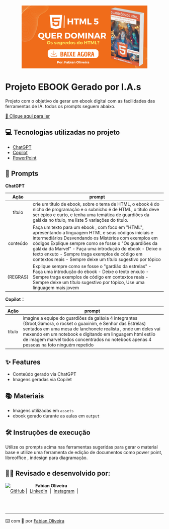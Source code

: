 <p align="center">
<img 
    src="./assets/banner.jpg"
    width="400"  
/>
</p>

# Projeto EBOOK Gerado por I.A.s

Projeto com o objetivo de gerar um ebook digital com as facilidades das ferramentas de IA. todos os prompts
seguem abaixo.

<a href="https://github.com/felipeAguiarCode/prompts-recipe-to-create-a-ebook/blob/main/output/ebook%20-%20css%20jedi%20output.pdf" title="View PDF now"> 📙  Clique aqui para ler</a>

## 💻 Tecnologias utilizadas no projeto

- [ChatGPT](https://chat.openai.com/) 
- [Copilot](https://copilot.microsoft.com/)
- [PowerPoint](https://www.microsoft.com/en/microsoft-365/powerpoint)

## 🧠 Prompts


<strong> ChatGPT </strong>


|   Ação   | prompt                                                                                                                                                                                                                                                                         |
| :------: | ------------------------------------------------------------------------------------------------------------------------------------------------------------------------------------------------------------------------------------------------------------------------------ |
|  título  | crie um título de ebook, sobre o tema de HTML, o ebook é do nicho de programação e o subnicho é de HTML, o título deve ser épico e curto, e tenha uma temática de guardiões da galáxia no título, me liste 5 variações do título.                                             |
| conteúdo | Faça um texto para um ebook , com foco em "HTML", apresentando a linguagem HTML e seus códigos iniciais e intermediários Desvendando os Mistérios com exemplos em códigos Explique sempre como se fosse o "Os guardiões da galáxia da Marvel" - Faça uma introdução do ebook - Deixe o texto enxuto - Sempre traga exemplos de código em contextos reais - Sempre deixe um título sugestivo por tópico|
| {REGRAS}  | Explique sempre como se fosse o "gardião da estrelas" - Faça uma introdução do ebook - Deixe o texto enxuto - Sempre traga exemplos de código em contextos reais - Sempre deixe um título sugestivo por tópico, Use uma linguagem mais jovem


<strong> Copilot：</strong>

|  Ação  | prompt                                                                                 |
| :----: | -------------------------------------------------------------------------------------- |
| título | imagine a equipe do guardiões da galáxia 4 integrantes (Groot,Gamora,  o rocket o guaxinim, e Senhor das Estrelas) sentados em uma mesa de lanchonete realista , onde um deles vai mexendo em um notebook  e digitando  em linguagem html estilo de imagem marvel todos concentrados no notebook apenas 4 pessoas na foto ninguém repetido|

## ✨ Features

- Conteúdo gerado via ChatGPT
- Imagens geradas via Copilet 

## 📚 Materiais

- Imagens utilizadas em `assets`
- ebook gerado durante as aulas em `output`

## 🛠️ Instruções de execução

Utilize os prompts acima nas ferramentas sugeridas para gerar o material base e utilize uma ferramenta de edição de documentos como power point, libreoffice , indesign para diagramação.

## 👨‍💻 Revisado e desenvolvido por:

<p>
    <img 
      align=left 
      margin=10 
      width=80 
      src="https://avatars.githubusercontent.com/u/169504856?s=96&v=4"
    />
    <p>&nbsp&nbsp&nbsp <strong> Fabian Oliveira <br> </strong>
    &nbsp&nbsp&nbsp
    <a href="https://github.com/fabian-oliveira">
    GitHub</a>&nbsp;|&nbsp;
    <a href="https://www.linkedin.com/in/fabianoliveirape/">LinkedIn</a>
&nbsp;|&nbsp;
    <a href="https://www.instagram.com/proffabian_/">
    Instagram</a>
&nbsp;|&nbsp;</p>
</p>
<br/><br/>
<p>

---

⌨️ com 🧡 por [Fabian Oliveira](https://github.com/fabian-oliveira)
